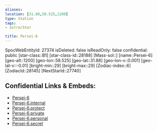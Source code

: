 ```yaml
---
aliases: 
location: [31.88,58.525,1200]
type: Station
tags:
- astro/Star

title: Persei-6
---
```

SpocWebEntityId: 27374
isDeleted: false
isReadOnly: false
confidential: public
[star-class::B1]
[star-class-id::28188]
[Mass-sol::]
[name::Persei-6]
[geo-alt::1200]
[geo-lon::58.525]
[geo-lat::31.88]
[geo-lon-v::0.001]
[geo-lat-v::-0.01]
[bright-min::29]
[bright-max::29]
[Zodiac-index::6]
[ZodiacId::28145]
[NextStarId::27740]



## Confidential Links & Embeds: 
- [Persei-6](../../../_public/astro/Star/Persei-6.md) 
- [Persei-6.internal](../../../_internal/astro/Star/Persei-6.internal.md) 
- [Persei-6.protect](../../../_protect/astro/Star/Persei-6.protect.md) 
- [Persei-6.private](../../../_private/astro/Star/Persei-6.private.md) 
- [Persei-6.personal](../../../_personal/astro/Star/Persei-6.personal.md) 
- [Persei-6.secret](../../../_secret/astro/Star/Persei-6.secret.md) 
